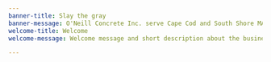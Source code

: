 ```yaml
---
banner-title: Slay the gray
banner-message: O'Neill Concrete Inc. serve Cape Cod and South Shore MA
welcome-title: Welcome
welcome-message: Welcome message and short description about the business goes here

---
```

